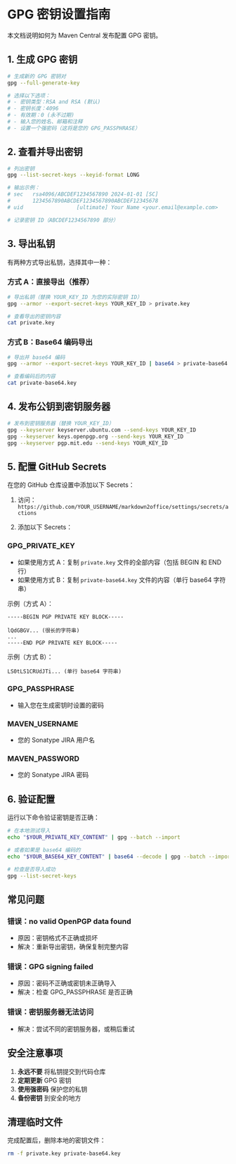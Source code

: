# GPG 密钥设置指南

本文档说明如何为 Maven Central 发布配置 GPG 密钥。

## 1. 生成 GPG 密钥

```bash
# 生成新的 GPG 密钥对
gpg --full-generate-key

# 选择以下选项：
# - 密钥类型：RSA and RSA (默认)
# - 密钥长度：4096
# - 有效期：0 (永不过期)
# - 输入您的姓名、邮箱和注释
# - 设置一个强密码（这将是您的 GPG_PASSPHRASE）
```

## 2. 查看并导出密钥

```bash
# 列出密钥
gpg --list-secret-keys --keyid-format LONG

# 输出示例：
# sec   rsa4096/ABCDEF1234567890 2024-01-01 [SC]
#       1234567890ABCDEF1234567890ABCDEF12345678
# uid                 [ultimate] Your Name <your.email@example.com>

# 记录密钥 ID（ABCDEF1234567890 部分）
```

## 3. 导出私钥

有两种方式导出私钥，选择其中一种：

### 方式 A：直接导出（推荐）
```bash
# 导出私钥（替换 YOUR_KEY_ID 为您的实际密钥 ID）
gpg --armor --export-secret-keys YOUR_KEY_ID > private.key

# 查看导出的密钥内容
cat private.key
```

### 方式 B：Base64 编码导出
```bash
# 导出并 base64 编码
gpg --armor --export-secret-keys YOUR_KEY_ID | base64 > private-base64.key

# 查看编码后的内容
cat private-base64.key
```

## 4. 发布公钥到密钥服务器

```bash
# 发布到密钥服务器（替换 YOUR_KEY_ID）
gpg --keyserver keyserver.ubuntu.com --send-keys YOUR_KEY_ID
gpg --keyserver keys.openpgp.org --send-keys YOUR_KEY_ID
gpg --keyserver pgp.mit.edu --send-keys YOUR_KEY_ID
```

## 5. 配置 GitHub Secrets

在您的 GitHub 仓库设置中添加以下 Secrets：

1. 访问：`https://github.com/YOUR_USERNAME/markdown2office/settings/secrets/actions`

2. 添加以下 Secrets：

### GPG_PRIVATE_KEY
- 如果使用方式 A：复制 `private.key` 文件的全部内容（包括 BEGIN 和 END 行）
- 如果使用方式 B：复制 `private-base64.key` 文件的内容（单行 base64 字符串）

示例（方式 A）：
```
-----BEGIN PGP PRIVATE KEY BLOCK-----

lQdGBGV... (很长的字符串)
...
-----END PGP PRIVATE KEY BLOCK-----
```

示例（方式 B）：
```
LS0tLS1CRUdJTi... (单行 base64 字符串)
```

### GPG_PASSPHRASE
- 输入您在生成密钥时设置的密码

### MAVEN_USERNAME
- 您的 Sonatype JIRA 用户名

### MAVEN_PASSWORD
- 您的 Sonatype JIRA 密码

## 6. 验证配置

运行以下命令验证密钥是否正确：

```bash
# 在本地测试导入
echo "$YOUR_PRIVATE_KEY_CONTENT" | gpg --batch --import

# 或者如果是 base64 编码的
echo "$YOUR_BASE64_KEY_CONTENT" | base64 --decode | gpg --batch --import

# 检查是否导入成功
gpg --list-secret-keys
```

## 常见问题

### 错误：no valid OpenPGP data found
- 原因：密钥格式不正确或损坏
- 解决：重新导出密钥，确保复制完整内容

### 错误：GPG signing failed
- 原因：密码不正确或密钥未正确导入
- 解决：检查 GPG_PASSPHRASE 是否正确

### 错误：密钥服务器无法访问
- 解决：尝试不同的密钥服务器，或稍后重试

## 安全注意事项

1. **永远不要** 将私钥提交到代码仓库
2. **定期更新** GPG 密钥
3. **使用强密码** 保护您的私钥
4. **备份密钥** 到安全的地方

## 清理临时文件

完成配置后，删除本地的密钥文件：

```bash
rm -f private.key private-base64.key
```